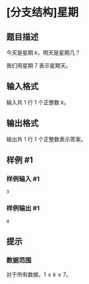 # [分支结构]星期

## 题目描述

今天是星期 $k$，明天是星期几？

我们用星期 $7$ 表示星期天。

## 输入格式

输入共 $1$ 行 $1$ 个正整数 $k$。

## 输出格式

输出共 $1$ 行 $1$ 个正整数表示答案。

## 样例 #1

### 样例输入 #1

```
3
```

### 样例输出 #1

```
4
```

## 提示

### 数据范围

对于所有数据，$1 \leq k\leq 7$。